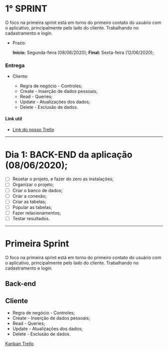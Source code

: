 # 1° SPRINT

O foco na primeira sprint está em torno do primeiro contato do usuário com o
aplicativo, principalmente pelo lado do cliente. Trabalhando no cadastramento e
login.

- Prazo: 

    **Inicio:** Segunda-feira (08/06/2020); 
    **Final:** Sexta-feira (12/06/2020);

### Entrega

- Cliente:

    - Regra de negócio - Controles;
    - Create - Inserção de dados pessoais;
    - Read - Queries;
    - Update - Atualizações dos dados;
    - Delete - Exclusão de dados.


#### Link util

- [Link do nosso Trello](https://trello.com/b/Y9fmF1ye/find)

---

# Dia 1:  BACK-END da aplicação (08/06/2020);


- [ ] Resetar o projeto, e fazer do zero as instalações;
- [ ] Organizar o projeto;
- [ ] Criar o banco de dados;
- [ ] Criar a conexão;
- [ ] Criar as tabelas;
- [ ] Popular as tabelas;
- [ ] Fazer relacionamentos;
- [ ] Testar resultados.

---
# Primeira Sprint

O foco na primeira sprint está em torno do primeiro contato do usuário com o aplicativo, principalmente pelo lado do cliente. Trabalhando no cadastramento e login.


## Back-end

## Cliente
- Regra de negócio - Controles; 
- Create - Inserção de dados pessoais;
- Read - Queries; 
- Update - Atualizações dos dados;
- Delete - Exclusão de dados.

 [Kanban Trello](https://trello.com/b/Y9fmF1ye/find) 

